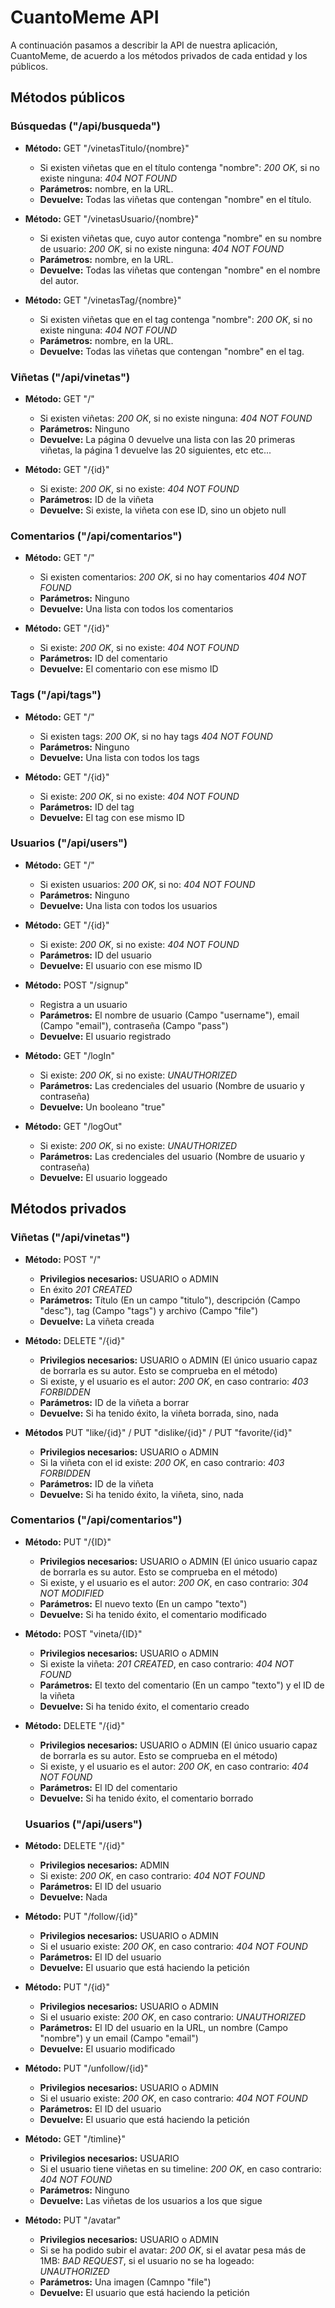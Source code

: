 # CuantoMeme API

A continuación pasamos a describir la API de nuestra aplicación, CuantoMeme, de acuerdo a los métodos privados de cada entidad y los públicos.

## Métodos públicos

### Búsquedas ("/api/busqueda")

- **Método:** GET "/vinetasTitulo/{nombre}"
  - Si existen viñetas que en el título contenga "nombre": _200 OK_, si no existe ninguna: _404 NOT FOUND_
  - **Parámetros:** nombre, en la URL.
  - **Devuelve:** Todas las viñetas que contengan "nombre" en el título.

- **Método:** GET "/vinetasUsuario/{nombre}"
  - Si existen viñetas que, cuyo autor contenga "nombre" en su nombre de usuario: _200 OK_, si no existe ninguna: _404 NOT FOUND_
  - **Parámetros:** nombre, en la URL.
  - **Devuelve:** Todas las viñetas que contengan "nombre" en el nombre del autor.
  
- **Método:** GET "/vinetasTag/{nombre}"
  - Si existen viñetas que en el tag contenga "nombre": _200 OK_, si no existe ninguna: _404 NOT FOUND_
  - **Parámetros:** nombre, en la URL.
  - **Devuelve:** Todas las viñetas que contengan "nombre" en el tag.

### Viñetas ("/api/vinetas")

- **Método:** GET "/"
  - Si existen viñetas: _200 OK_, si no existe ninguna: _404 NOT FOUND_
  - **Parámetros:** Ninguno
  - **Devuelve:** La página 0 devuelve una lista con las 20 primeras viñetas, la página 1 devuelve las 20 siguientes, etc etc...

- **Método:** GET "/{id}" 
    - Si existe: _200 OK_, si no existe: _404 NOT FOUND_  
    - **Parámetros:** ID de la viñeta
    - **Devuelve:** Si existe, la viñeta con ese ID, sino un objeto null
    
### Comentarios ("/api/comentarios")

- **Método:** GET "/"
    - Si existen comentarios: _200 OK_, si no hay comentarios _404 NOT FOUND_
    - **Parámetros:** Ninguno
    - **Devuelve:** Una lista con todos los comentarios
    
- **Método:** GET "/{id}"
    - Si existe: _200 OK_, si no existe: _404 NOT FOUND_
    - **Parámetros:** ID del comentario
    - **Devuelve:** El comentario con ese mismo ID
    
### Tags ("/api/tags")

- **Método:** GET "/"
    - Si existen tags: _200 OK_, si no hay tags _404 NOT FOUND_
    - **Parámetros:** Ninguno
    - **Devuelve:** Una lista con todos los tags
    
- **Método:** GET "/{id}"
    - Si existe: _200 OK_, si no existe: _404 NOT FOUND_
    - **Parámetros:** ID del tag
    - **Devuelve:** El tag con ese mismo ID
    
    
### Usuarios ("/api/users")

- **Método:** GET "/"
    - Si existen usuarios: _200 OK_, si no: _404 NOT FOUND_
    - **Parámetros:** Ninguno
    - **Devuelve:** Una lista con todos los usuarios
    
- **Método:** GET "/{id}"
    - Si existe: _200 OK_, si no existe: _404 NOT FOUND_
    - **Parámetros:** ID del usuario
    - **Devuelve:** El usuario con ese mismo ID
    
- **Método:** POST "/signup"
    - Registra a un usuario
    - **Parámetros:** El nombre de usuario (Campo "username"), email (Campo "email"), contraseña (Campo "pass")
    - **Devuelve:** El usuario registrado
    
- **Método:** GET "/logIn"
    - Si existe: _200 OK_, si no existe: _UNAUTHORIZED_
    - **Parámetros:** Las credenciales del usuario (Nombre de usuario y contraseña)
    - **Devuelve:** Un booleano "true"
    
- **Método:** GET "/logOut"
    - Si existe: _200 OK_, si no existe: _UNAUTHORIZED_
    - **Parámetros:** Las credenciales del usuario (Nombre de usuario y contraseña)
    - **Devuelve:** El usuario loggeado
    
## Métodos privados

### Viñetas ("/api/vinetas")

- **Método:** POST "/"
   - **Privilegios necesarios:** USUARIO o ADMIN
   - En éxito _201 CREATED_
   - **Parámetros:** Título (En un campo "titulo"), descripción (Campo "desc"), tag (Campo "tags") y archivo (Campo "file")
   - **Devuelve:** La viñeta creada

- **Método:** DELETE "/{id}"
   - **Privilegios necesarios:** USUARIO o ADMIN (El único usuario capaz de borrarla es su autor. Esto se comprueba en el método)
   - Si existe, y el usuario es el autor: _200 OK_, en caso contrario: _403 FORBIDDEN_
   - **Parámetros:** ID de la viñeta a borrar
   - **Devuelve:** Si ha tenido éxito, la viñeta borrada, sino, nada
   
- **Métodos** PUT "like/{id}" / PUT "dislike/{id}" / PUT "favorite/{id}"
   - **Privilegios necesarios:** USUARIO o ADMIN
   - Si la viñeta con el id existe: _200 OK_, en caso contrario: _403 FORBIDDEN_
   - **Parámetros:** ID de la viñeta
   - **Devuelve:** Si ha tenido éxito, la viñeta, sino, nada
   
### Comentarios ("/api/comentarios")  
   
- **Método:** PUT "/{ID}"
   - **Privilegios necesarios:** USUARIO o ADMIN (El único usuario capaz de borrarla es su autor. Esto se comprueba en el método)
   - Si existe, y el usuario es el autor: _200 OK_, en caso contrario: _304 NOT MODIFIED_
   - **Parámetros:** El nuevo texto (En un campo "texto")
   - **Devuelve:** Si ha tenido éxito, el comentario modificado
   
- **Método:** POST "vineta/{ID}"
   - **Privilegios necesarios:** USUARIO o ADMIN
   - Si existe la viñeta: _201 CREATED_, en caso contrario: _404 NOT FOUND_
   - **Parámetros:** El texto del comentario (En un campo "texto") y el ID de la viñeta
   - **Devuelve:** Si ha tenido éxito, el comentario creado
   
- **Método:** DELETE "/{id}"
   - **Privilegios necesarios:** USUARIO o ADMIN (El único usuario capaz de borrarla es su autor. Esto se comprueba en el método)
   - Si existe, y el usuario es el autor: _200 OK_, en caso contrario: _404 NOT FOUND_
   - **Parámetros:** El ID del comentario
   - **Devuelve:** Si ha tenido éxito, el comentario borrado
   
   ### Usuarios ("/api/users")
   
- **Método:** DELETE "/{id}"
   - **Privilegios necesarios:** ADMIN
   - Si existe: _200 OK_, en caso contrario: _404 NOT FOUND_
   - **Parámetros:** El ID del usuario
   - **Devuelve:** Nada
   
   
- **Método:** PUT "/follow/{id}"
   - **Privilegios necesarios:** USUARIO o ADMIN
   - Si el usuario existe: _200 OK_, en caso contrario: _404 NOT FOUND_
   - **Parámetros:** El ID del usuario
   - **Devuelve:** El usuario que está haciendo la petición
   
- **Método:** PUT "/{id}"
   - **Privilegios necesarios:** USUARIO o ADMIN
   - Si el usuario existe: _200 OK_, en caso contrario: _UNAUTHORIZED_
   - **Parámetros:** El ID del usuario en la URL, un nombre (Campo "nombre") y un email (Campo "email")
   - **Devuelve:** El usuario modificado
   
- **Método:** PUT "/unfollow/{id}"
   - **Privilegios necesarios:** USUARIO o ADMIN
   - Si el usuario existe: _200 OK_, en caso contrario: _404 NOT FOUND_
   - **Parámetros:** El ID del usuario
   - **Devuelve:** El usuario que está haciendo la petición
   
- **Método:** GET "/timline}"
   - **Privilegios necesarios:** USUARIO
   - Si el usuario tiene viñetas en su timeline: _200 OK_, en caso contrario: _404 NOT FOUND_
   - **Parámetros:** Ninguno
   - **Devuelve:** Las viñetas de los usuarios a los que sigue
   
- **Método:** PUT "/avatar"
   - **Privilegios necesarios:** USUARIO o ADMIN
   - Si se ha podido subir el avatar: _200 OK_, si el avatar pesa más de 1MB: _BAD REQUEST_, si el usuario no se ha logeado: _UNAUTHORIZED_
   - **Parámetros:** Una imagen (Camnpo "file")
   - **Devuelve:** El usuario que está haciendo la petición
